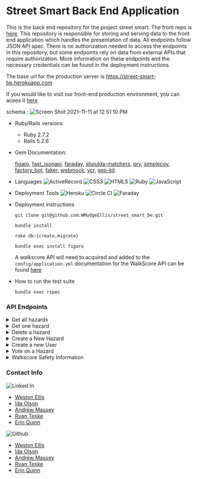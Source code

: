 # Street Smart Back End Application

This is the back end repository for the project street smart. The front repo is [here](https://github.com/WMudgeEllis/street_smart_fe). This repository is responsible for storing and serving data to the front end application which handles the presentation of data. All endpoints follow JSON API spec. There is no authorization needed to access the endpoints in this repository, but some endpoints rely on data from external APIs that require authorization. More information on these endpoints and the necessary credentials can be found in the deployment instructions. 

The base url for the production server is https://street-smart-be.herokuapp.com

If you would like to visit our front-end production environment, you can acees it [here](t-smart-fe.herokuapp.com)

schema : ![Screen Shot 2021-11-11 at 12 51 10 PM](https://user-images.githubusercontent.com/75844153/141345470-2622e476-58c8-41ff-b30e-e138c03100e3.png)

* Ruby/Rails versions

  - Ruby 2.7.2
  - Rails 5.2.6

* Gem Documentation:

  [figaro](https://github.com/laserlemon/figaro), [fast_jsonapi](https://github.com/Netflix/fast_jsonapi), [faraday](https://lostisland.github.io/faraday/), [shoulda-matchers](https://github.com/thoughtbot/shoulda-matchers), [pry](https://github.com/pry/pry), [simplecov](https://github.com/simplecov-ruby/simplecov), [factory_bot](https://github.com/thoughtbot/factory_bot), [faker](https://github.com/faker-ruby/faker), [webmock](https://github.com/bblimke/webmock), [vcr](https://github.com/vcr/vcr), [geo-kit](https://github.com/geokit/geokit-rails)
  
* Languages
![ActiveRecord](https://img.shields.io/badge/ActiveRecord-CC0000.svg?&style=flaste&logo=rubyonrails&logoColor=white)
![CSS3](https://img.shields.io/badge/CSS3-1572B6.svg?&style=flaste&logo=css3&logoColor=white)
![HTML5](https://img.shields.io/badge/HTML5-0EB201.svg?&style=flaste&logo=html5&logoColor=white)
![Ruby](https://img.shields.io/badge/Ruby-CC0000.svg?&style=flaste&logo=ruby&logoColor=white)
![JavaScript](https://img.shields.io/badge/JavaScript-323330?style=for-the-badge&logo=javascript&logoColor=F7DF1E)

* Deployment Tools
![Heroku](https://img.shields.io/badge/Heroku-430098.svg?&style=flaste&logo=heroku&logoColor=white)
![Circle CI](https://img.shields.io/badge/circleci-343434?style=for-the-badge&logo=circleci&logoColor=white)
![Faraday](https://img.shields.io/badge/faraday-b81818.svg?&style=flaste&logo=rubygems&logoColor=white)


* Deployment instructions

  ``` 
  git clone git@github.com:WMudgeEllis/street_smart_be.git
  
  bundle install 
  
  rake db:{create,migrate}
  
  bundle exec install figaro
  
  ```
  
  A walkscore API will need to acquired and added to the `config/application.yml` documentation for the WalkScore API can be found [here](https://www.walkscore.com/professional/api.php)
  
* How to run the test suite

  `bundle exec rspec`

### API Endpoints

<details>
  <summary>Get all hazards</summary>
  
  * Method: GET
 
  * Endpoint: api/v1/hazards
  
  * Hazards will be filtered by proximity to current location. Exact distance tbd.
```
  {
    data: [
      {
        id: string,
        type: 'hazard',
        attributes: {
          title: string,
          description: string,
          type: string,
          longitude: string,
          latitude: string,
          category: string,
          user_email: string,           
          created_at: datetime
          vote_data: {
            id: string,
            type: vote,
            attributes: {
              upvote: integer,
              downvote: integer
            }
          }
        }
      }
    ]
  }

```
</details>


<details>
  <summary>Get one hazard</summary>
  
  * Method: GET
  
  * Endpoint: api/v1/hazards/:id

  * Returns information for only one hazard with matching ID

```
  {
    data:
    {
      id: string,
      type: 'hazard',
      attributes: {
        title: string,
        description: string,
        type: string,
        longitude: string,
        latitude: string,
        category: string,
        user_email: string,          
        created_at: datetime
        vote: {
          id: string,
          type: vote,
          attributes: {
            upvote: integer,
            downvote: integer
          }
        }
      }
    }
  }
```
</details>

<details>
  <summary> Delete a hazard</summary>
  
  * Method: DELETE 
  
  * Endpoint: api/v1/hazards/:id
  
  * Returns status 204 with the following JSON response
  
```
  {
    data: {}
  }
```  
</details>

<details> 
  <summary>Create a New Hazard</summary>
  
  * Method: POST
  
  * Endpoint:  api/v1/hazards

  * Params for creating a new hazard
    - user ID
    - Title of Hazard
    - Description of Hazard (optional)
    - Latitude
    - Longitude
  
  * Returns 201 status with  the following JSON response
  
```
{
  data:
  {
    id: string,
    type: 'hazard',
    attributes: {
      title: string,
      description: string,
      type: string,
      longitude: string,
      latitude: string,
      category: string,
      user_email: string,           
      created_at: datetime      
      vote: {
        id: string,
        type: vote,
        attributes: {
          upvote: integer,
          downvote: integer
        }       
      }
    }
  }
}
```
</details>

<details>
  <summary>Create a new User</summary>
  
  * Method: POST
  
  * Endpoint: api/v1/users
  
  * Params for creating a new user
    - user ID

  * Returns status 201 with the following JSON response: 

  ```
  {
    data: {
      id: string,
      type: user
    }
  }
```  
</details>


<details>
  <summary>Vote on a Hazard</summary>
  
  * Method: PUT
  
  * Endpoint: api/v1/votes/:id
  
  * Params for voting on a hazard: 
    - Hazard ID
    - Upvote: 1
    or
    - Downvote: 1
  
  * Returns status 201 with the Following JSON response: 
  
  ```
    Still need to get this
  ``` 
</details> 


<details>
  <summary>Walkscore Safety Information</summary>
  
  * Method: GET 
  
  * Endpoint: api/v1/walkscore
  
  * Params for getting a walkscore
    - IP: string
  
  Returns the following JSON response
  
  ```
  {
    "data": {
        "id": null,
        "type": "score",
        "attributes": {
            "score": integer,
            "description": string
        }
     }
  }
  ```
</details>

  
  ### Contact Info 
  
  ![Linked In](https://img.shields.io/badge/LinkedIn-0077B5?style=for-the-badge&logo=linkedin&logoColor=white)

- [Weston Ellis](https://www.linkedin.com/in/weston-mudge-ellis/)
- [Ida Olson](https://www.linkedin.com/in/idaolson/)
- [Andrew Massey](https://www.linkedin.com/in/andrew-massey-b06662194/)
- [Ryan Teske](https://www.linkedin.com/in/ryan-teske-2021/)
- [Erin Quinn](https://www.linkedin.com/in/erin-quinn-a53a8b172/)

![Github](https://img.shields.io/badge/GitHub-100000?style=for-the-badge&logo=github&logoColor=white)

- [Weston Ellis](https://github.com/WMudgeEllis)
- [Ida Olson](https://github.com/idaolson)
- [Andrew Massey](https://github.com/acmassey3698)
- [Ryan Teske](https://github.com/Rteske)
- [Erin Quinn](https://github.com/equinn125)
